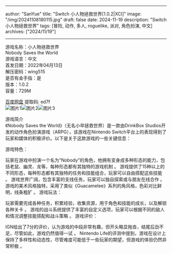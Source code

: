 
---
author: "SanYue"
title: "Switch 小人物拯救世界[1.0.2|XCI]"
image: "/img/20241108180115.jpg"
draft: false
date: 2024-11-19
description: "Switch 小人物拯救世界"
tags: [冒险, 动作, 多人, roguelike, 派对, 角色扮演, 中文]
archives: ["2024/11/19"]

---

游戏名称：小人物拯救世界   
Nobody Saves the World    
游戏语言：中文  
首发日期：2022年04月13日  
解压密码：wing515  
是否有金手指：是  
版本：1.0.2   
容量：729M

[百度网盘](https//pan.baidu.com/s/1qkhHfoCWn6WA_5pTy4bfGQ) 提取码: ed7f  
![图片1](/img/fe6323.jpg)![图片2](/img/7c2db3.jpg)![图片3](/img/31b73c.jpg)  

游戏简介  
《Nobody Saves the World》（无名小卒拯救世界）是一款由DrinkBox Studios开发的动作角色扮演游戏（ARPG），该游戏在Nintendo Switch平台上的表现得到了玩家和媒体的积极评价。以下是关于这款游戏的一些关键信息：

游戏特色：

玩家在游戏中扮演一个名为“Nobody”的角色，他拥有变身成多种形态的能力，包括老鼠、幽灵、龙等，每种形态都有其独特的游戏机制
。
游戏提供了15种以上的不同形态，每种形态都有其独特的任务和技能组合，玩家可以自由搭配这些技能
。
游戏世界广阔，包含丰富的支线任务，玩家可以独自探索或与朋友在线合作
。
游戏的美术风格独特，采用了类似《Guacamelee》系列的角风格，色彩对比鲜明，线条粗犷
。
游戏玩法：

玩家需要完成各种任务，积累经验，收集资源，用于角色和技能的成长，以及解锁各种关卡
。
游戏的战斗系统提供了丰富的自定义选项，玩家可以根据不同的敌人和情况调整技能搭配和战斗策略
。
游戏评价：

IGN给出了7分的评价，认为游戏的中段非常有趣，但开头略显拖沓，结尾后劲不足，尽管如此，游戏仍然值得一试
。
Nintendo Life的评测中提到，游戏在设计上保持了多样性和动态性，尽管难度可能低于一些玩家的期望，但游戏的体验仍然非常积极
。
